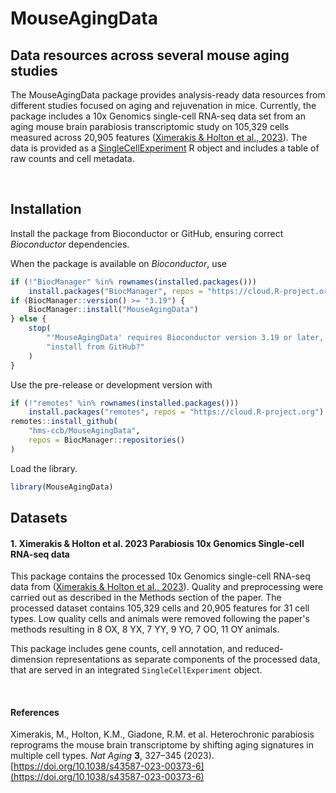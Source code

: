 # MouseAgingData

## Data resources across several mouse aging studies

The MouseAgingData package provides analysis-ready data resources from different studies focused on aging and rejuvenation in mice. Currently, the package includes a 10x Genomics single-cell RNA-seq data set from an aging mouse brain parabiosis transcriptomic study on 105,329 cells measured across 20,905 features ([Ximerakis & Holton et al., 2023](https://doi.org/10.1038/s43587-023-00373-6])). The data is provided as a [SingleCellExperiment](https://bioconductor.org/packages/SingleCellExperiment) R object and includes a table of raw counts and cell metadata.
    
<br>


## Installation

Install the package from Bioconductor or GitHub, ensuring correct
*Bioconductor* dependencies.

When the package is available on *Bioconductor*, use

``` r
if (!"BiocManager" %in% rownames(installed.packages()))
    install.packages("BiocManager", repos = "https://cloud.R-project.org")
if (BiocManager::version() >= "3.19") {
    BiocManager::install("MouseAgingData")
} else {
    stop(
        "'MouseAgingData' requires Bioconductor version 3.19 or later, ",
        "install from GitHub?"
    )
}
```

Use the pre-release or development version with

``` r
if (!"remotes" %in% rownames(installed.packages()))
    install.packages("remotes", repos = "https://cloud.R-project.org")
remotes::install_github(
    "hms-ccb/MouseAgingData",
    repos = BiocManager::repositories()
)
```

Load the library.

``` r
library(MouseAgingData)
```

## Datasets

#### 1. Ximerakis & Holton et al. 2023 Parabiosis 10x Genomics Single-cell RNA-seq data

This package contains the processed 10x Genomics single-cell RNA-seq data from 
([Ximerakis & Holton et al., 2023](https://www.nature.com/articles/s43587-023-00373-6)).
Quality and preprocessing were carried out as described in the Methods section of the paper. 
The processed dataset contains 
105,329 cells and 20,905 features for 31 cell types. Low quality cells and 
animals were removed following the paper's methods resulting in 8 OX, 8 YX, 
7 YY, 9 YO, 7 OO, 11 OY animals.

This package includes gene counts, cell annotation, and reduced-dimension 
representations as separate components of the processed data, that are served
in an integrated `SingleCellExperiment` object.

<br>


#### References

Ximerakis, M., Holton, K.M., Giadone, R.M. et al. Heterochronic parabiosis 
reprograms the mouse brain transcriptome by shifting aging signatures in 
multiple cell types. *Nat Aging* __3__, 327–345 (2023). 
[https://doi.org/10.1038/s43587-023-00373-6](https://doi.org/10.1038/s43587-023-00373-6)


